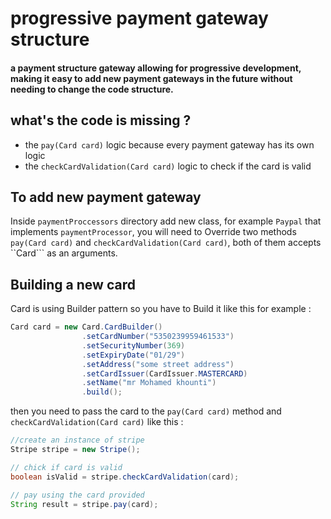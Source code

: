 #  progressive payment gateway structure
#### a payment structure gateway allowing for progressive development,  making it easy to add new payment gateways in the future without needing to change the code structure.

## what's the code is missing ?

- the  ```pay(Card card)```  logic  because every payment gateway has its own logic
- the  ```checkCardValidation(Card card)``` logic to check if the card is valid

## To add new payment gateway

Inside ```paymentProccessors``` directory add new class, for example ```Paypal``` that implements ```paymentProcessor```,
you will need to Override two methods ``` pay(Card card)``` and ```checkCardValidation(Card card)```, both of them accepts
``Card``` as an arguments.

## Building  a new card 

Card is using Builder pattern so you have to Build it like this for example :
```java 
Card card = new Card.CardBuilder()
                .setCardNumber("5350239959461533")
                .setSecurityNumber(369)
                .setExpiryDate("01/29")
                .setAddress("some street address")
                .setCardIssuer(CardIssuer.MASTERCARD)
                .setName("mr Mohamed khounti")
                .build();
```
then you need to pass the card to the ``` pay(Card card) ```  method and ```checkCardValidation(Card card)``` like this :

```java
//create an instance of stripe
Stripe stripe = new Stripe();

// chick if card is valid
boolean isValid = stripe.checkCardValidation(card);

// pay using the card provided
String result = stripe.pay(card);

```


